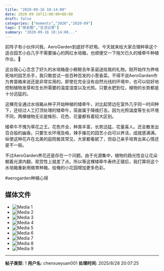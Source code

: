 ```yaml
---
title: "2020-09-16 10:14:00"
date: 2020-09-16T11:00:00+08:00
draft: false
categories: ["moments","2020","2020-09"]
tags: ["朋友圈","生活记录"]
summary: "2020-09-16 10:14:00..."
---
```


前阵子有小伙伴问我，AeroGarden到底好不好用。今天就来给大家合理种草这个适合园艺小白几乎不需要操心的网红水培箱，也顺便交一下拖欠已久的矮牵牛种植作业。🥰

这台我心心念念了好久的水培箱是小鲸鲸去年圣诞送给我的礼物。刚开始作为养啥死啥的园艺杀手，我只敢尝试一些百种百发的小葱香菜。不得不说AeroGarden作为育苗箱来说还是非常实用的。即使在完全没有自然光线的环境中，也可以较好地控制植物发芽和生长所需要的温度湿度以及光照。只要水肥到位，植物的长势都是十分迅猛的。

这棵完全通过水培箱从种子开始种植的矮牵牛，对比起旁边在室外几乎同一时间种下，还经过人工打顶处理的矮牵牛，简直属于降维打击。因为光照温度等生长环境不同，两棵植物无论是株形、花色、花量都有着较大区别。

矮牵牛不愧为草花之王。花色齐全，种类丰富，长势迅猛，花量喜人。还会散发出百合般的幽香。只要生长环境及格，辣手摧花的园艺小白可以养活，成就感满满。纵使这种花卉在北美的庭院极其常见，大家都看腻了，但自己亲手培育出来心情还是不一般。

不过AeroGarden养花还是存在一个问题。由于光源集中，植物的趋光性会让花朵朝着光源内翻，观赏性上就差了点。所以等这棵矮牵牛寿终正寝后，我打算将这个水培箱重新用做育种箱，给俺的小花园增加更多色彩。

#aerogarden种植心得

## 媒体文件

- ![Media 1](/Moments/photos/2020-09-16/202009161014000.jpg)
- ![Media 2](/Moments/photos/2020-09-16/202009161014001.jpg)
- ![Media 3](/Moments/photos/2020-09-16/202009161014002.jpg)
- ![Media 4](/Moments/photos/2020-09-16/202009161014003.jpg)
- ![Media 5](/Moments/photos/2020-09-16/202009161014004.jpg)
- ![Media 6](/Moments/photos/2020-09-16/202009161014005.jpg)
- ![Media 7](/Moments/photos/2020-09-16/202009161014006.jpg)
- ![Media 8](/Moments/photos/2020-09-16/202009161014007.jpg)
- ![Media 9](/Moments/photos/2020-09-16/202009161014008.jpg)

---

**帖子类型:** 1
**用户名:** chenxueyuan001
**处理时间:** 2025/8/28 20:07:25